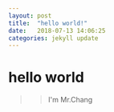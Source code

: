 ```yaml
---
layout: post
title:  "hello world!"
date:   2018-07-13 14:06:25
categories: jekyll update
---
```


# hello world

>> I'm Mr.Chang
